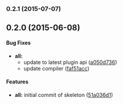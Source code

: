 ### 0.2.1 (2015-07-07)


## 0.2.0 (2015-06-08)


#### Bug Fixes

* **all:**
  * update to latest plugin api ([a050d736](http://github.com/aurelia/skeleton-plugin/commit/a050d736d32811066ffa902615cc73e1a5cbb6e3))
  * update compiler ([faf51acc](http://github.com/aurelia/skeleton-plugin/commit/faf51accc1514c6767eaed60df16dd3d586b5cc5))


#### Features

* **all:** initial commit of skeleton ([51a036d1](http://github.com/aurelia/skeleton-plugin/commit/51a036d146750a0bafd443dbc3def51ef7f89f6e))

